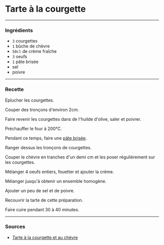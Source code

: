 # Tarte à la courgette

---

### Ingrédients

* `3` courgettes
* `1` bûche de chèvre
* `50cl` de crème fraîche
* `3` oeufs
* `1` pâte brisée
* sel
* poivre

---

### Recette

Eplucher les courgettes.

Couper des tronçons d'environ 2cm.

Faire revenir les courgettes dans de l'huilde d'olive, saler et poivrer.

Préchauffer le four à 200°C.

Pendant ce temps, faire une [pâte brisée](../support/pate_brisee.md).

Ranger dessus les tronçons de courgettes.

Couper le chèvre en tranches d'un demi cm et les poser régulièrement sur les courgettes.

Mélanger 4 oeufs entiers, fouetter et ajouter la crème.

Mélanger jusqu'à obtenir un ensemble homogène.

Ajouter un peu de sel et de poivre.

Recouvrir la tarte de cette préparation.

Faire cuire pendant 30 à 40 minutes.

---

### Sources

* [Tarte à la courgette et au chèvre](https://cuisine.journaldesfemmes.fr/recette/314026-tarte-a-la-courgette-et-au-chevre)

